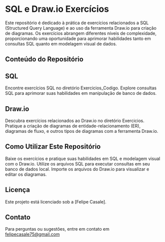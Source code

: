 # SQL e Draw.io Exercícios
Este repositório é dedicado à prática de exercícios relacionados a SQL (Structured Query Language) e ao uso da ferramenta Draw.io para criação de diagramas. Os exercícios abrangem diferentes níveis de complexidade, proporcionando uma oportunidade para aprimorar habilidades tanto em consultas SQL quanto em modelagem visual de dados.

## Conteúdo do Repositório
## SQL
Encontre exercícios SQL no diretório Exercicios_Codigo.
Explore consultas SQL para aprimorar suas habilidades em manipulação de banco de dados.

## Draw.io
Descubra exercícios relacionados ao Draw.io no diretório Exercicios.
Pratique a criação de diagramas de entidade-relacionamento (ER), diagramas de fluxo, e outros tipos de diagramas com a ferramenta Draw.io.

## Como Utilizar Este Repositório
Baixe os exercícios e pratique suas habilidades em SQL e modelagem visual com o Draw.io.
Utilize os arquivos SQL para executar consultas em seu banco de dados local.
Importe os arquivos do Draw.io para visualizar e editar os diagramas.


## Licença
Este projeto está licenciado sob a [Felipe Casale]. 
## Contato
Para perguntas ou sugestões, entre em contato em felipecasale75@gmail.com
